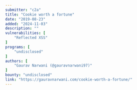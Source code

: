 ```yaml
---
submitter: "c2a"
title: "Cookie worth a fortune"
date: "2019-08-23"
added: "2024-11-03"
description: ""
vulnerabilities: [
    "Reflected XSS"
]
programs: [
    "undisclosed"
]
authors: [
    "Gaurav Narwani (@gauravnarwani97)"
]
bounty: "undisclosed"
link: "https://gauravnarwani.com/cookie-worth-a-fortune/"
---
```





